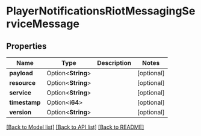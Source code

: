 # PlayerNotificationsRiotMessagingServiceMessage

## Properties

Name | Type | Description | Notes
------------ | ------------- | ------------- | -------------
**payload** | Option<**String**> |  | [optional]
**resource** | Option<**String**> |  | [optional]
**service** | Option<**String**> |  | [optional]
**timestamp** | Option<**i64**> |  | [optional]
**version** | Option<**String**> |  | [optional]

[[Back to Model list]](../README.md#documentation-for-models) [[Back to API list]](../README.md#documentation-for-api-endpoints) [[Back to README]](../README.md)


